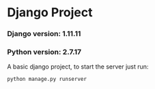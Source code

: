 # Django Project

### Django version: 1.11.11

### Python version: 2.7.17

A basic django project, to start the server just run:

`python manage.py runserver`
